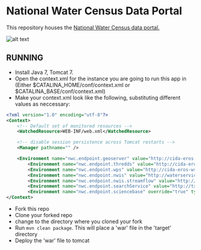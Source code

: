 # National Water Census Data Portal

This repository houses the [National Water Census data portal.](http://cida.usgs.gov/nwc)

![alt text](http://cida.usgs.gov/nwc/img/workflow/originals/watershed.svg "National Water Census Data Portal")

## RUNNING 
 -  Install Java 7, Tomcat 7.
 -  Open the context.xml for the instance you are going to run this app in (Either $CATALINA_HOME/conf/context.xml or $CATALINA_BASE/conf/context.xml)
 -  Make your context.xml look like the following, substituting different values as neccessary:
```xml
<?xml version="1.0" encoding="utf-8"?>
<Context>
    <!-- Default set of monitored resources -->
    <WatchedResource>WEB-INF/web.xml</WatchedResource>

    <!-- disable session persistence across Tomcat restarts -->
    <Manager pathname="" />

	<Environment name="nwc.endpoint.geoserver" value="http://cida-eros-wsdev.er.usgs.gov:8081/geoserver/" type="java.lang.String" override="true"/>
        <Environment name="nwc.endpoint.thredds" value="http://cida-eros-wsdev.er.usgs.gov:8081/thredds/sos/watersmart/" type="java.lang.String" override="true"/>
        <Environment name="nwc.endpoint.wps" value="http://cida-eros-wsdev.er.usgs.gov:8081/wps/" type="java.lang.String" override="true"/>
        <Environment name="nwc.endpoint.nwis" value="http://waterservices.usgs.gov/nwis/site/" type="java.lang.String" override="true"/>
		<Environment name="nwc.endpoint.nwis.streamflow" value="http://waterservices.usgs.gov/nwis/dv/" type="java.lang.String" override="true"/>
        <Environment name="nwc.endpoint.searchService" value="http://txpub.usgs.gov/DSS/search_api/1.0/dataService/dataService.ashx/search" type="java.lang.String" override="true"/>
        <Environment name="nwc.endpoint.sciencebase" override="true" type="java.lang.String" value="https://www.sciencebase.gov"/>
</Context>
```
 -  Fork this repo
 -  Clone your forked repo
 -  change to the directory where you cloned your fork 
 -  Run `mvn clean package`. This will place a 'war' file in the 'target' directory
 -  Deploy the 'war' file to tomcat

